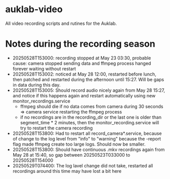 # auklab-video
All video recording scripts and rutines for the Auklab.


# Notes during the recording season
- 20250528T153000: recording stopped at May 23 03:30, probable cause: camera stopped sending data and ffmpeg process hanged forever waiting without restart
- 20250528T153002: noticed at May 28 12:00, restarted before lunch, then patched and restarted during the afternoon until 15:27. Will be gaps in data during this day.
- 20250528T153005: Should record audio nicely again from May 28 15:27, and notice if this happens again and restart automatically using new monitor_recordings.service
  - ffmpeg should die if no data comes from camera during 30 seconds => camera service restarting the ffmpeg process
  - if no recordings are in the recording_dir or the last one is older than segment_time * 2 minutes, then the monitor_recording.service will try to restart the camera recording
- 20250528T153800: Had to restart all record_camera*.service, because of change to the log level from "info" to "warning" because the -report flag made ffmpeg create too large logs. Should now be smaller.
- 20250528T153800: Should have continuous .mkv recordings again from May 28 at 15:40, so gap between 20250523T033000 to 20250528T154000
- 20250529T074400: The log lavel change did not take, restarted all recordings around this time may have lost a bit here
